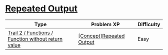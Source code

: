 # [Repeated Output](https://www.codetree.ai/trails/complete/curated-cards/intro-repeated-output)

|Type|Problem XP|Difficulty|
|---|---|---|
|[Trail 2 / Functions / Function without return value](https://www.codetree.ai/trail-info/novice-mid/)|[[Concept]Repeated Output](https://www.codetree.ai/trails/complete/curated-cards/intro-repeated-output/)|Easy|

